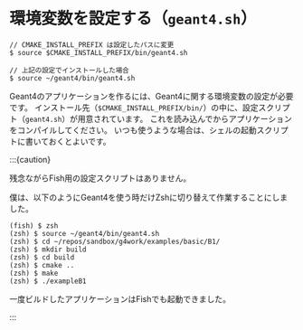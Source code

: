 # 環境変数を設定する（``geant4.sh``）

```console
// CMAKE_INSTALL_PREFIX は設定したパスに変更
$ source $CMAKE_INSTALL_PREFIX/bin/geant4.sh

// 上記の設定でインストールした場合
$ source ~/geant4/bin/geant4.sh
```

Geant4のアプリケーションを作るには、Geant4に関する環境変数の設定が必要です。
インストール先（``$CMAKE_INSTALL_PREFIX/bin/``）の中に、設定スクリプト（``geant4.sh``）が用意されています。
これを読み込んでからアプリケーションをコンパイルしてください。
いつも使うような場合は、シェルの起動スクリプトに書いておくとよいです。

:::{caution}

残念ながらFish用の設定スクリプトはありません。

僕は、以下のようにGeant4を使う時だけZshに切り替えて作業することにしました。

```console
(fish) $ zsh
(zsh) $ source ~/geant4/bin/geant4.sh
(zsh) $ cd ~/repos/sandbox/g4work/examples/basic/B1/
(zsh) $ mkdir build
(zsh) $ cd build
(zsh) $ cmake ..
(zsh) $ make
(zsh) $ ./exampleB1
```

一度ビルドしたアプリケーションはFishでも起動できました。

:::
